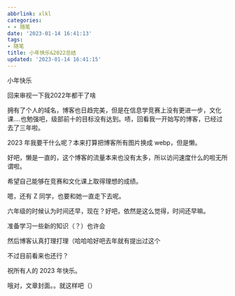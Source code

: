 ```yaml
---
abbrlink: xlkl
categories:
- - 随笔
date: '2023-01-14 16:41:13'
tags:
- 随笔
title: 小年快乐&2022总结
updated: '2023-01-14 16:41:15'
---
```

小年快乐

回来审视一下我2022年都干了啥

拥有了个人的域名，博客也日趋完美，但是在信息学竞赛上没有更进一步，文化课....也勉强吧，级部前十的目标没有达到。啧，回看我一开始写的博客，已经过去了三年啦。

2023 年我要干什么呢？本来打算把博客所有图片换成 webp，但是懒。

好吧，懒是一直的，这个博客的流量本来也没有太多，所以访问速度什么的啦无所谓啦。

希望自己能够在竞赛和文化课上取得理想的成绩。

嗯，还有 Z 同学，也要和她一直走下去呢。

六年级的时候认为时间还早，现在？好吧，依然是这么觉得，时间还早嘛。

准备学习一些新的知识（？）也许会

然后博客认真打理打理（哈哈哈好吧去年就有提出过这个

不过目前看来也还行？

祝所有人的 2023 年快乐。

哦对，文章封面。。就这样吧（）
